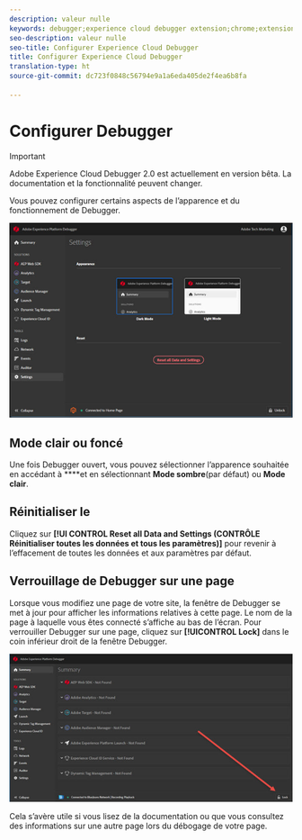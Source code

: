 ```yaml
---
description: valeur nulle
keywords: debugger;experience cloud debugger extension;chrome;extension;configure
seo-description: valeur nulle
seo-title: Configurer Experience Cloud Debugger
title: Configurer Experience Cloud Debugger
translation-type: ht
source-git-commit: dc723f0848c56794e9a1a6eda405de2f4ea6b8fa

---
```



# Configurer Debugger

> [!IMPORTANT]
>
> Adobe Experience Cloud Debugger 2.0 est actuellement en version bêta. La documentation et la fonctionnalité peuvent changer.

Vous pouvez configurer certains aspects de l’apparence et du fonctionnement de Debugger.

![](assets/settings.jpg)

## Mode clair ou foncé

Une fois Debugger ouvert, vous pouvez sélectionner l’apparence souhaitée en accédant à ****et en sélectionnant **Mode sombre**(par défaut) ou **Mode clair**.

## Réinitialiser le

Cliquez sur **[!UI CONTROL Reset all Data and Settings (CONTRÔLE Réinitialiser toutes les données et tous les paramètres)]** pour revenir à l’effacement de toutes les données et aux paramètres par défaut.

## Verrouillage de Debugger sur une page

Lorsque vous modifiez une page de votre site, la fenêtre de Debugger se met à jour pour afficher les informations relatives à cette page. Le nom de la page à laquelle vous êtes connecté s’affiche au bas de l’écran. Pour verrouiller Debugger sur une page, cliquez sur **[!UICONTROL Lock]** dans le coin inférieur droit de la fenêtre Debugger.

![](assets/lock.jpg)

Cela s’avère utile si vous lisez de la documentation ou que vous consultez des informations sur une autre page lors du débogage de votre page.